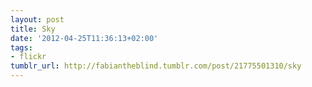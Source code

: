 ```yaml
---
layout: post
title: Sky
date: '2012-04-25T11:36:13+02:00'
tags:
- flickr
tumblr_url: http://fabiantheblind.tumblr.com/post/21775501310/sky
---
```

